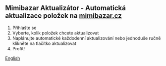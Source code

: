 ## Mimibazar Aktualizátor - Automatická aktualizace položek na [mimibazar.cz](https://www.mimibazar.cz/)
1. Přihlašte se
1. Vyberte, kolik položek chcete aktualizovat
1. Naplánujte automatické každodenní aktualizování nebo jednoduše ručně klikněte na tlačítko aktualizovat
1. Profit!

[English](README.md)
